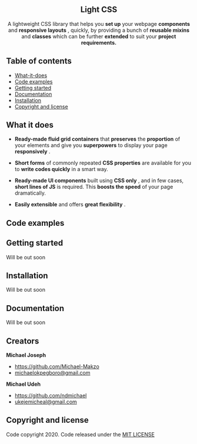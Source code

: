 <h2 align="center">Light CSS</h2>

<p align="center">
    A lightweight CSS library that helps you  <b>set up</b>  your webpage  <b>components</b>  and  <b>responsive layouts</b> , quickly, by providing a bunch of  <b>reusable mixins</b> and <b>classes</b>   which can be further  <b>extended</b>  to suit your <b>project requirements.</b>
</p>


## Table of contents

- [What-it-does](#what-it-does)
- [Code examples](#code-examples)
- [Getting started](#getting-started)
- [Documentation](#documentation)
- [Installation](#installation)
- [Copyright and license](#coopyright-and-license)


## What it does

*  **Ready-made fluid grid containers** that  **preserves**  the  **proportion**  of your elements and give you  **superpowers**  to display your page  **responsively** .

*  **Short forms** of commonly repeated **CSS properties**  are available for you to  **write codes quickly**  in a smart way.

*  **Ready-made UI components**  built using  **CSS only** , and in few cases,  **short lines of JS**  is required. This  **boosts the speed**  of your page dramatically.

* **Easily extensible**  and offers  **great flexibility** .


## Code examples


## Getting started

Will be out soon


## Installation

Will be out soon


## Documentation

Will be out soon


## Creators

**Michael Joseph**
- <https://github.com/Michael-Makzo>
- <michaelokpegboro@gmail.com>

**Michael Udeh**
- <https://github.com/ndmichael>
- <ukejemicheal@gmail.com>


## Copyright and license

Code copyright 2020. Code released under the [MIT LICENSE](https://github.com/Michael-Makzo/LightCSS/blob/master/LICENSE)
